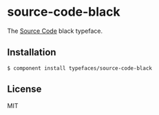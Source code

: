 
# source-code-black
  
  The [Source Code](https://typekit.com/fonts/source-code-pro) black typeface.

## Installation

    $ component install typefaces/source-code-black

## License

  MIT